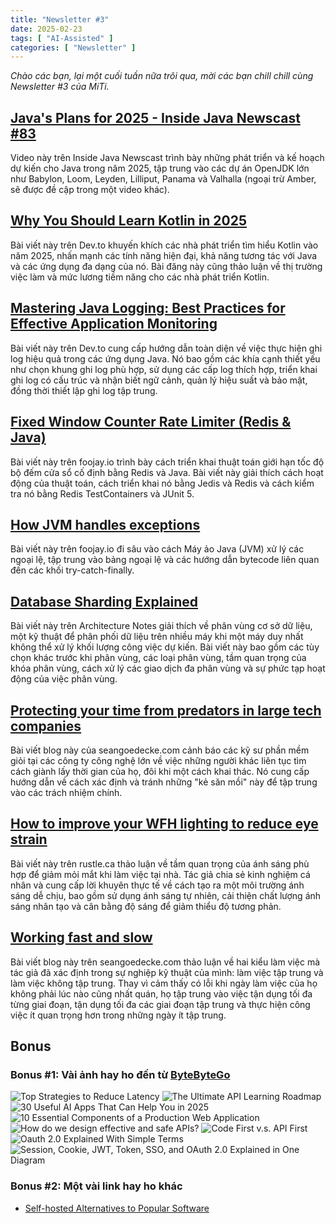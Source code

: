 ```yaml
---
title: "Newsletter #3"
date: 2025-02-23
tags: [ "AI-Assisted" ]
categories: [ "Newsletter" ]
---
```


<i>
Chào các bạn, lại một cuối tuần nữa trôi qua, mời các bạn chill chill cùng Newsletter #3 của MiTi.
</i>

## [Java's Plans for 2025 - Inside Java Newscast #83](https://www.youtube.com/watch?v=y26XGt8d_kI)

Video này trên Inside Java Newscast trình bày những phát triển và kế hoạch dự kiến cho Java trong năm 2025, tập trung vào các dự án OpenJDK lớn như Babylon, Loom, Leyden, Lilliput, Panama và Valhalla (ngoại trừ Amber, sẽ được đề cập trong một video khác).

## [Why You Should Learn Kotlin in 2025](https://dev.to/empiree/why-you-should-learn-kotlin-in-2025-47g0)

Bài viết này trên Dev.to khuyến khích các nhà phát triển tìm hiểu Kotlin vào năm 2025, nhấn mạnh các tính năng hiện đại, khả năng tương tác với Java và các ứng dụng đa dạng của nó. Bài đăng này cũng thảo luận về thị trường việc làm và mức lương tiềm năng cho các nhà phát triển Kotlin.

## [Mastering Java Logging: Best Practices for Effective Application Monitoring](https://dev.to/aaravjoshi/mastering-java-logging-best-practices-for-effective-application-monitoring-20h7)

Bài viết này trên Dev.to cung cấp hướng dẫn toàn diện về việc thực hiện ghi log hiệu quả trong các ứng dụng Java. Nó bao gồm các khía cạnh thiết yếu như chọn khung ghi log phù hợp, sử dụng các cấp log thích hợp, triển khai ghi log có cấu trúc và nhận biết ngữ cảnh, quản lý hiệu suất và bảo mật, đồng thời thiết lập ghi log tập trung.

## [Fixed Window Counter Rate Limiter (Redis & Java)](https://foojay.io/today/fixed-window-counter-rate-limiter-redis-java/)

Bài viết này trên foojay.io trình bày cách triển khai thuật toán giới hạn tốc độ bộ đếm cửa sổ cố định bằng Redis và Java. Bài viết này giải thích cách hoạt động của thuật toán, cách triển khai nó bằng Jedis và Redis và cách kiểm tra nó bằng Redis TestContainers và JUnit 5.

## [How JVM handles exceptions](https://foojay.io/today/how-jvm-handles-exceptions/)

Bài viết này trên foojay.io đi sâu vào cách Máy ảo Java (JVM) xử lý các ngoại lệ, tập trung vào bảng ngoại lệ và các hướng dẫn bytecode liên quan đến các khối try-catch-finally.

## [Database Sharding Explained](https://architecturenotes.co/p/database-sharding-explained)

Bài viết này trên Architecture Notes giải thích về phân vùng cơ sở dữ liệu, một kỹ thuật để phân phối dữ liệu trên nhiều máy khi một máy duy nhất không thể xử lý khối lượng công việc dự kiến. Bài viết này bao gồm các tùy chọn khác trước khi phân vùng, các loại phân vùng, tầm quan trọng của khóa phân vùng, cách xử lý các giao dịch đa phân vùng và sự phức tạp hoạt động của việc phân vùng.

## [Protecting your time from predators in large tech companies](https://www.seangoedecke.com/predators/)

Bài viết blog này của seangoedecke.com cảnh báo các kỹ sư phần mềm giỏi tại các công ty công nghệ lớn về việc những người khác liên tục tìm cách giành lấy thời gian của họ, đôi khi một cách khai thác. Nó cung cấp hướng dẫn về cách xác định và tránh những "kẻ săn mồi" này để tập trung vào các trách nhiệm chính.

## [How to improve your WFH lighting to reduce eye strain](https://rustle.ca/posts/articles/work-from-home-lighting)

Bài viết này trên rustle.ca thảo luận về tầm quan trọng của ánh sáng phù hợp để giảm mỏi mắt khi làm việc tại nhà. Tác giả chia sẻ kinh nghiệm cá nhân và cung cấp lời khuyên thực tế về cách tạo ra một môi trường ánh sáng dễ chịu, bao gồm sử dụng ánh sáng tự nhiên, cải thiện chất lượng ánh sáng nhân tạo và cân bằng độ sáng để giảm thiểu độ tương phản.

## [Working fast and slow](https://www.seangoedecke.com/working-fast-and-slow/)

Bài viết blog này trên seangoedecke.com thảo luận về hai kiểu làm việc mà tác giả đã xác định trong sự nghiệp kỹ thuật của mình: làm việc tập trung và làm việc không tập trung. Thay vì cảm thấy có lỗi khi ngày làm việc của họ không phải lúc nào cũng nhất quán, họ tập trung vào việc tận dụng tối đa từng giai đoạn, tận dụng tối đa các giai đoạn tập trung và thực hiện công việc ít quan trọng hơn trong những ngày ít tập trung.

## Bonus

### Bonus #1: Vài ảnh hay ho đến từ [ByteByteGo](https://bytebytego.com/)

![Top Strategies to Reduce Latency](img/fe9062b4-fd0e-4530-8e20-eea854b8490e_2250x2814.png)
![The Ultimate API Learning Roadmap](img/9c309ad3-78a8-4511-a6f2-e69c06d5c500_1280x1566.gif)
![30 Useful AI Apps That Can Help You in 2025](img/8eb12e04-e90d-43e6-a102-dda8bcc24756_1280x1532.gif)
![10 Essential Components of a Production Web Application](img/a44f9f4b-193d-484e-bbf1-169751104380_1280x1568.gif)
![How do we design effective and safe APIs?](img/7fb7334f-535e-464a-a513-0e4c76ebc329_1334x1536.jpg)
![Code First v.s. API First](img/a44f9f4b-193d-484e-bbf1-169751104380_1280x1568.gif)
![Oauth 2.0 Explained With Simple Terms](img/e64796b4-03d1-4b0f-a60f-999505f15aeb_1280x1661.jpg)
![Session, Cookie, JWT, Token, SSO, and OAuth 2.0 Explained in One Diagram](img/c1155e03-c3dc-4192-8e05-e6b87dc6a574_1280x1664.gif)

### Bonus #2: Một vài link hay ho khác

- [Self-hosted Alternatives to Popular Software](https://openalternative.co/self-hosted)
